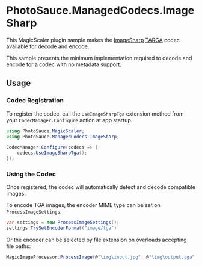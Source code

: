 PhotoSauce.ManagedCodecs.ImageSharp
===================================

This MagicScaler plugin sample makes the [ImageSharp](https://github.com/SixLabors/ImageSharp) [TARGA](https://en.wikipedia.org/wiki/Truevision_TGA) codec available for decode and encode.

This sample presents the minimum implementation required to decode and encode for a codec with no metadata support.

Usage
-----

### Codec Registration

To register the codec, call the `UseImageSharpTga` extension method from your `CodecManager.Configure` action at app startup.

```C#
using PhotoSauce.MagicScaler;
using PhotoSauce.ManagedCodecs.ImageSharp;

CodecManager.Configure(codecs => {
    codecs.UseImageSharpTga();
});
```

### Using the Codec

Once registered, the codec will automatically detect and decode compatible images.

To encode TGA images, the encoder MIME type can be set on `ProcessImageSettings`:

```C#
var settings = new ProcessImageSettings();
settings.TrySetEncoderFormat("image/tga")
```

Or the encoder can be selected by file extension on overloads accepting file paths:

```C#
MagicImageProcessor.ProcessImage(@"\img\input.jpg", @"\img\output.tga", settings);
```
